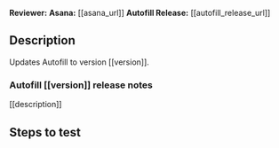 **Reviewer:** 
**Asana:** [[asana_url]]
**Autofill Release:** [[autofill_release_url]] 

## Description
Updates Autofill to version [[version]].

### Autofill [[version]] release notes
[[description]]

## Steps to test
